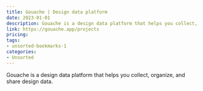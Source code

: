 ```yaml
---
title: Gouache | Design data platform
date: 2023-01-01
description: Gouache is a design data platform that helps you collect, organize, and share design data.
link: https://gouache.app/projects
pricing: 
tags: 
- unsorted-bookmarks-1 
categories: 
- Unsorted 
---
```


Gouache is a design data platform that helps you collect, organize, and share design data.